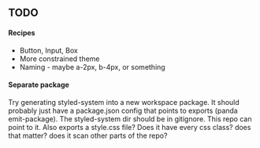 ## TODO

#### Recipes
- Button, Input, Box
- More constrained theme
- Naming - maybe a-2px, b-4px, or something

#### Separate package
Try generating styled-system into a new workspace package.
It should probably just have a package.json config that points to exports (panda emit-package).
The styled-system dir should be in gitignore.
This repo can point to it.
Also exports a style.css file?
Does it have every css class? does that matter? does it scan other parts of the repo?

